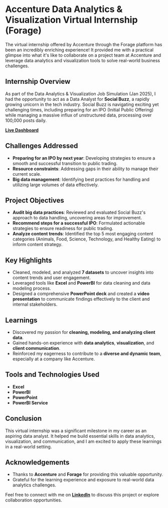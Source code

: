 # Accenture Data Analytics & Visualization Virtual Internship (Forage)

The virtual internship offered by Accenture through the Forage platform has been an incredibly enriching experience! It provided me with a practical glimpse into what it's like to collaborate on a project team at Accenture and leverage data analytics and visualization tools to solve real-world business challenges.

## Internship Overview

As part of the Data Analytics & Visualization Job Simulation (Jan 2025), I had the opportunity to act as a Data Analyst for **Social Buzz**, a rapidly growing unicorn in the tech industry. Social Buzz is navigating exciting yet challenging times, including preparing for an IPO (Initial Public Offering) while managing a massive influx of unstructured data, processing over 100,000 posts daily.

[**Live Dashboard**](https://app.powerbi.com/view?r=eyJrIjoiZmMyN2JkMDItMDYyMS00NTFlLTk4MTMtZWYwYTRkYTgyODE4IiwidCI6IjcxOGFlNWQ0LWU4MmEtNDQ1ZC1hZGI1LTY3NDg2ZjEwNmRhNyJ9)

## Challenges Addressed

- **Preparing for an IPO by next year**: Developing strategies to ensure a smooth and successful transition to public trading.
- **Resource constraints**: Addressing gaps in their ability to manage their current scale.
- **Big data management**: Identifying best practices for handling and utilizing large volumes of data effectively.

## Project Objectives

- **Audit big data practices**: Reviewed and evaluated Social Buzz's approach to data handling, uncovering areas for improvement.
- **Recommend steps for a successful IPO**: Formulated actionable strategies to ensure readiness for public trading.
- **Analyze content trends**: Identified the top 5 most engaging content categories (Animals, Food, Science, Technology, and Healthy Eating) to inform content strategy.

## Key Highlights

- Cleaned, modeled, and analyzed **7 datasets** to uncover insights into content trends and user engagement.
- Leveraged tools like **Excel** and **PowerBI** for data cleaning and data modeling process.
- Designed a comprehensive **PowerPoint deck** and created a **video presentation** to communicate findings effectively to the client and internal stakeholders.

## Learnings

- Discovered my passion for **cleaning, modeling, and analyzing client data**.
- Gained hands-on experience with **data analytics**, **visualization**, and **client communication**.
- Reinforced my eagerness to contribute to a **diverse and dynamic team**, especially at a company like Accenture.

## Tools and Technologies Used

- **Excel**
- **PowerBI** 
- **PowerPoint**
- **PowerBI Service**

## Conclusion

This virtual internship was a significant milestone in my career as an aspiring data analyst. It helped me build essential skills in data analytics, visualization, and communication, and I am excited to apply these learnings in a real-world setting.

## Acknowledgements

- Thanks to **Accenture** and **Forage** for providing this valuable opportunity.
- Grateful for the learning experience and exposure to real-world data analytics challenges.

Feel free to connect with me on [**LinkedIn**](https://www.linkedin.com/in/sowmiya-k-345108282/) to discuss this project or explore collaboration opportunities.



